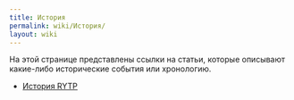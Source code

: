 ```yaml
---
title: История
permalink: wiki/История/
layout: wiki
---
```


На этой странице представлены ссылки на статьи, которые описывают
какие-либо исторические события или хронологию.

-   [История RYTP](История_RYTP "wikilink")
